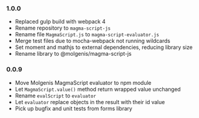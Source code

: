 ### 1.0.0

- Replaced gulp build with webpack 4
- Rename repository to `magma-script-js`
- Rename file `MagmaScript.js` to `magma-script-evaluator.js`
- Merge test files due to mocha-webpack not running wildcards
- Set moment and mathjs to external dependencies, reducing library size
- Rename library to @molgenis/magma-script-js

### 0.0.9
- Move Molgenis MagmaScript evaluator to npm module
- Let `MagmaScript.value()` method return wrapped value unchanged
- Rename `evalScript` to `evaluator`
- Let `evaluator` replace objects in the result with their id value
- Pick up bugfix and unit tests from forms library
